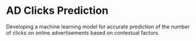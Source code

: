 # AD Clicks Prediction
 Developing a machine learning model for accurate prediction of the number of clicks on online advertisements based on contextual factors.
